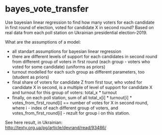 # bayes_vote_transfer 
Use bayesian linear regression to find how many voters for each candidate in first round of election, voted for candidate X in second round?  Based on real data from each poll station on Ukrainian presidential election-2019.

What are the assumptions of a model:
* all standart assumptions for bayesian linear regression
* there are different levels of support for each candidates in second round from different group of voters in first round (each group - voters who voted for some candidate) (uniforms as priors)
* turnout modelled for each such group as different parameters, too (student as priors)
* final share of voters for candidate Z from first tour, who voted for candidate X in second, is a multiple of level of support for candidate X and turnout for this group of voters:  total_x * turnout 
* finally,  on each poll station, sum of all total_x[i] * turnout[i] * votes_from_first_round[i] == number of votes for X in second round, where i - index of each different group of voters, and votes_from_first_round[i] - rezult for group i on this station. 

See here result, in Ukrainian: http://texty.org.ua/pg/article/devrand/read/93486/
